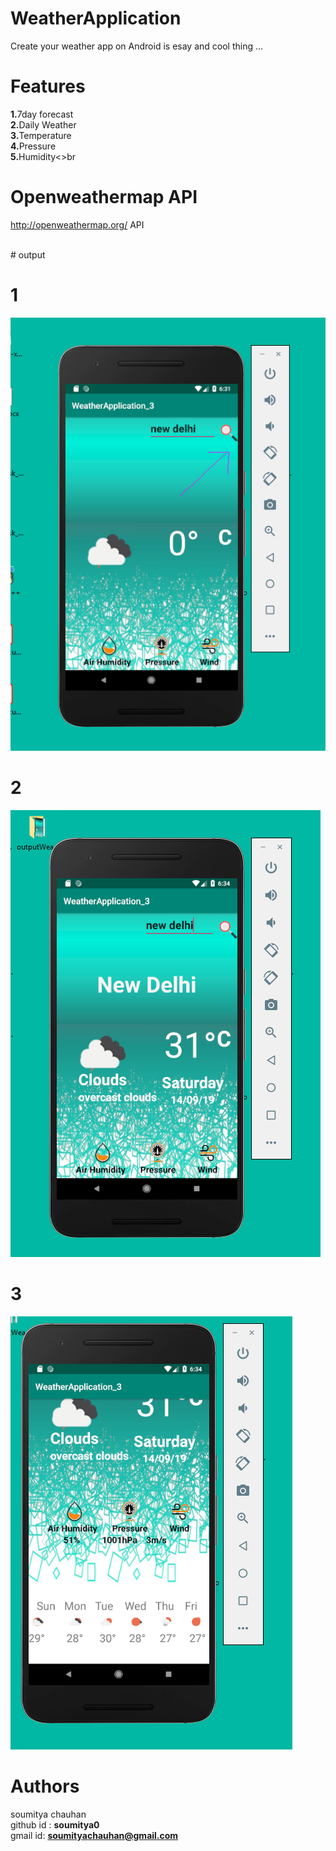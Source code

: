 # WeatherApplication
Create your weather app on Android is esay and  cool thing ...<br>

# Features 
<B>1.</B>7day forecast <br>
<B>2.</B>Daily Weather<br>
<B>3.</B>Temperature <br>
<B>4.</B>Pressure<br>
<B>5.</B>Humidity<>br

# Openweathermap API
  http://openweathermap.org/ API
  
  

<br>
# output<br>

# 1
![alt text](https://github.com/soumitya0/WeatherApplication/blob/master/outputWeather/1.PNG)
<br>

# 2
![alt text](https://github.com/soumitya0/WeatherApplication/blob/master/outputWeather/2.PNG)
<br>

# 3
![alt text](https://github.com/soumitya0/WeatherApplication/blob/master/outputWeather/3.PNG)
<br>

# Authors
 soumitya chauhan  
 github id : <b>soumitya0</b><br>
 gmail id: <b>soumityachauhan@gmail.com<b></br>
